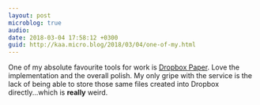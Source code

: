 ```yaml
---
layout: post
microblog: true
audio: 
date: 2018-03-04 17:58:12 +0300
guid: http://kaa.micro.blog/2018/03/04/one-of-my.html
---
```

One of my absolute favourite tools for work is [Dropbox Paper](www.dropbox.com/Paper). Love the implementation and the overall polish. My only gripe with the service is the lack of being able to store those same files created into Dropbox directly...which is **really** weird. 
